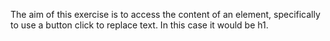 The aim of this exercise is to access the content of an element, specifically to use a button click to replace text. In this case it would be h1.
